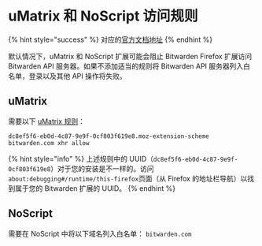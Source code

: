 # uMatrix 和 NoScript 访问规则

{% hint style="success" %}
对应的[官方文档地址](https://bitwarden.com/help/article/blocker-access-rule/)
{% endhint %}

默认情况下，uMatrix 和 NoScript 扩展可能会阻止 Bitwarden Firefox 扩展访问 Bitwarden API 服务器。如果不添加适当的规则将 Bitwarden API 服务器列入白名单，登录以及其他 API 操作将失败。

## uMatrix

需要以下 [uMatrix 规则](https://github.com/gorhill/uMatrix/wiki/Rules-syntax)：

```
dc8ef5f6-eb0d-4c87-9e9f-0cf803f619e8.moz-extension-scheme bitwarden.com xhr allow
```

{% hint style="info" %}
&#x20;上述规则中的 UUID（`dc8ef5f6-eb0d-4c87-9e9f-0cf803f619e8`）对于您的安装是不一样的。访问`about:debugging#/runtime/this-firefox`页面（从 Firefox 的地址栏导航）以找到属于您的 Bitwarden 扩展的 UUID。
{% endhint %}

## NoScript

需要在 NoScript 中将以下域名列入白名单： `bitwarden.com`
